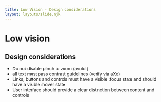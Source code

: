 ```yaml
---
title: Low Vision - Design considerations
layout: layouts/slide.njk
---
```


# Low vision

## Design considerations

- Do not disable pinch to zoom (avoid <meta name="viewport" content="user-scalable=no">)
- all text must pass contrast guidelines (verify via aXe)
- Links, buttons and controls must have a visible :focus state and should have a visible :hover state
- User interface should provide a clear distinction between content and controls
